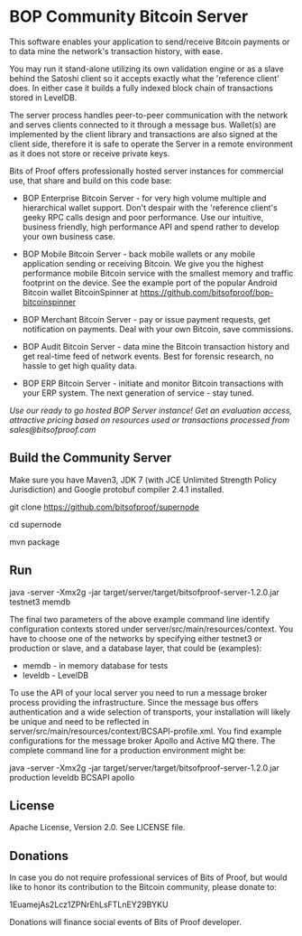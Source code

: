 BOP Community Bitcoin Server
============================

This software enables your application to send/receive Bitcoin payments or to data mine the network's transaction history, with ease.

You may run it stand-alone utilizing its own validation engine or as a slave behind the Satoshi client so it accepts exactly what the 'reference client' does. In either case it builds a fully indexed block chain of transactions stored in LevelDB.

The server process handles peer-to-peer communication with the network and serves clients connected to it through a message bus. Wallet(s) are implemented by the client library and transactions are also signed at the client side, therefore it is safe to operate the Server in a remote environment as it does not store or receive private keys.

Bits of Proof offers professionally hosted server instances for commercial use, that share and build on this code base:

* BOP Enterprise Bitcoin Server -  for very high volume multiple and hierarchical wallet support. Don't despair with the 'reference client's geeky RPC calls design and poor performance. Use our intuitive, business friendly, high performance API and spend rather to develop your own business case.

* BOP Mobile Bitcoin Server -  back mobile wallets or any mobile application sending or receiving Bitcoin. We give you the highest performance mobile Bitcoin service with the smallest memory and traffic footprint on the device. See the example port of the popular Android Bitcoin wallet BitcoinSpinner at https://github.com/bitsofproof/bop-bitcoinspinner

* BOP Merchant Bitcoin Server - pay or issue payment requests, get notification on payments. Deal with your own Bitcoin, save commissions.

* BOP Audit Bitcoin Server - data mine the Bitcoin transaction history and get real-time feed of network events. Best for forensic research, no hassle to get high quality data.

* BOP ERP Bitcoin Server - initiate and monitor Bitcoin transactions with your ERP system. The next generation of service - stay tuned.

_Use our ready to go hosted BOP Server instance! Get an evaluation access, attractive pricing based on resources used or transactions processed from sales@bitsofproof.com_

Build the Community Server
--------------------------
Make sure you have Maven3, JDK 7 (with JCE Unlimited Strength Policy Jurisdiction) and Google protobuf compiler 2.4.1 installed.

   git clone https://github.com/bitsofproof/supernode

   cd supernode
   
   mvn package

Run
---

java -server -Xmx2g -jar target/server/target/bitsofproof-server-1.2.0.jar testnet3 memdb

The final two parameters of the above example command line identify configuration contexts stored under server/src/main/resources/context. You have to choose one of the networks by specifying either testnet3 or production or slave, and a database layer, that could be (examples):
   
   * memdb - in memory database for tests
   * leveldb - LevelDB

To use the API of your local server you need to run a message broker process providing the infrastructure. Since the message bus offers authentication and a wide selection of transports, your installation will likely be unique and need to be reflected in server/src/main/resources/context/BCSAPI-profile.xml. You find example configurations for the message broker Apollo and Active MQ there. The complete command line for a production environment might be:

java -server -Xmx2g -jar target/server/target/bitsofproof-server-1.2.0.jar production leveldb BCSAPI apollo


License
-------
Apache License, Version 2.0. See LICENSE file.

Donations
---------
In case you do not require professional services of Bits of Proof, but would like to honor its contribution to the Bitcoin community, please donate to:

1EuamejAs2Lcz1ZPNrEhLsFTLnEY29BYKU

Donations will finance social events of Bits of Proof developer.
